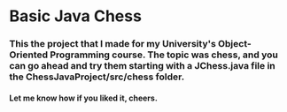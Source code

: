 # Basic Java Chess

### This the project that I made for my University's Object-Oriented Programming course. The topic was chess, and you can go ahead and try them starting with a JChess.java file in the ChessJavaProject/src/chess folder. 

#### Let me know how if you liked it, cheers.
